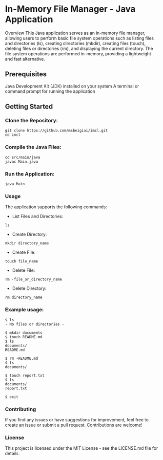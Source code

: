 # In-Memory File Manager - Java Application

Overview
This Java application serves as an in-memory file manager, allowing users to perform basic file system operations such as listing files and directories (ls), creating directories (mkdir), creating files (touch), deleting files or directories (rm), and displaying the current directory. The file system operations are performed in-memory, providing a lightweight and fast alternative.

## Prerequisites
Java Development Kit (JDK) installed on your system
A terminal or command prompt for running the application

## Getting Started
### Clone the Repository:

```
git clone https://github.com/msbeigiai/imcl.git
cd imcl
```
### Compile the Java Files:
```
cd src/main/java
javac Main.java
```
### Run the Application:
```
java Main
```

### Usage
The application supports the following commands:

* List Files and Directories:
```
ls
```

* Create Directory:

```
mkdir directory_name
```
* Create File:
```
touch file_name
```
* Delete File:
```
rm -file_or_directory_name
```
* Delete Directory:
```
rm directory_name
```

### Example usage:
```
$ ls
- No files or directories -

$ mkdir documents
$ touch README.md
$ ls
documents/  
README.md

$ rm -README.md
$ ls
documents/

$ touch report.txt
$ ls
documents/
report.txt

$ exit
```
### Contributing
If you find any issues or have suggestions for improvement, feel free to create an issue or submit a pull request. Contributions are welcome!

### License
This project is licensed under the MIT License - see the LICENSE.md file for details.